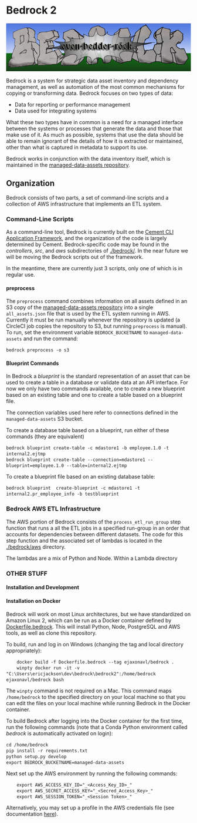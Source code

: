 # Bedrock 2
![LOGO](./docs/bedrock.png)

Bedrock is a system for strategic data asset inventory and dependency management, as well as automation of the most common mechanisms for copying or transforming data. Bedrock focuses on two types of data:

 - Data for reporting or performance management
 - Data used for integrating systems

What these two types have in common is a need for a managed interface between the systems or processes that generate the data and those that make use of it. As much as possible, systems that use the data should be able to remain ignorant of the details of how it is extracted or maintained, other than what is captured in metadata to support its use.

Bedrock works in conjunction with the data inventory itself, which is maintained in the [managed-data-assets repository](https://github.com/cityofasheville/managed-data-assets).

## Organization

Bedrock consists of two parts, a set of command-line scripts and a collection of AWS infrastructure that implements an ETL system.

### Command-Line Scripts

As a command-line tool, Bedrock is currently built on the [Cement CLI Application Framework](https://builtoncement.com/), and the organization of the code is largely determined by Cement. Bedrock-specific code may be found in the _controllers_, _src_, and _aws_ subdirectories of [./bedrock/](./bedrock). In the near future we will be moving the Bedrock scripts out of the framework.

In the meantime, there are currently just 3 scripts, only one of which is in regular use.

#### preprocess

The ```preprocess``` command combines information on all assets defined in an S3 copy of the  [managed-data-assets repository](https://github.com/cityofasheville/managed-data-assets) into a single ```all_assets.json``` file that is used by the ETL system running in AWS. Currently it must be run manually whenever the repository is updated (a CircleCI job copies the repository to S3, but running ```preprocess``` is manual). To run, set the environment variable ```BEDROCK_BUCKETNAME``` to ```managed-data-assets``` and run the command:

    bedrock preprocess -o s3  

#### Blueprint Commands

In Bedrock a _blueprint_ is the standard representation of an asset that can be used to create a table in a database or validate data at an API interface. For now we only have two commands available, one to create a new blueprint based on an existing table and one to create a table based on a blueprint file.

The connection variables used here refer to connections defined in the ```managed-data-assets``` S3 bucket.

To create a database table based on a blueprint, run either of these commands (they are equivalent)

    bedrock blueprint create-table -c mdastore1 -b employee.1.0 -t internal2.ejtmp  
    bedrock blueprint create-table --connection=mdastore1 --blueprint=employee.1.0 --table=internal2.ejtmp

To create a blueprint file based on an existing database table:

    bedrock blueprint  create-blueprint -c mdastore1 -t internal2.pr_employee_info -b testblueprint

### Bedrock AWS ETL Infrastructure

The AWS portion of Bedrock consists of the ```process_etl_run_group``` step function that runs a all the ETL jobs in a specified run-group in an order that accounts for dependencies between different datasets. The code for this step function and the associated set of lambdas is located in the [./bedrock/aws](./bedrock/aws) directory.

The lambdas are a mix of Python and Node. Within a Lambda directory


### OTHER STUFF

#### Installation and Development

#### Installation on Docker

Bedrock will work on most Linux architectures, but we have standardized on Amazon Linux 2, which can be run as a Docker container defined by [Dockerfile.bedrock](./Dockerfile.bedrock). This will install Python, Node, PostgreSQL and AWS tools, as well as clone this repository.

To build, run and log in on Windows (changing the tag and local directory appropriately):
```
    docker build -f Dockerfile.bedrock --tag ejaxonavl/bedrock .
    winpty docker run -it -v "C:\Users\ericjackson\dev\bedrock\bedrock2":/home/bedrock ejaxonavl/bedrock bash
```
The ```winpty``` command is not required on a Mac. This command maps ```/home/bedrock``` to the specified directory on your local machine so that you can edit the files on your local machine while running Bedrock in the Docker container.

To build Bedrock after logging into the Docker container for the first time, run the following commands (note that a Conda Python environment called  _bedrock_ is automatically activated on login):

    cd /home/bedrock
    pip install -r requirements.txt
    python setup.py develop
    export BEDROCK_BUCKETNAME=managed-data-assets

Next set up the AWS environment by running the following commands:

```
    export AWS_ACCESS_KEY_ID="_<Access_Key_ID>_"
    export AWS_SECRET_ACCESS_KEY="_<Secred_Access_Key>_"
    export AWS_SESSION_TOKEN="_<Session Token>_"
```

Alternatively, you may set up a profile in the AWS credentials file (see documentation [here](https://docs.aws.amazon.com/cli/latest/userguide/cli-configure-quickstart.html#cli-configure-quickstart-profiles)).


